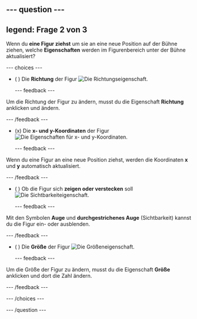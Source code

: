 --- question ---
---
legend: Frage 2 von 3
---

Wenn du **eine Figur ziehst** um sie an eine neue Position auf der Bühne ziehen, welche **Eigenschaften** werden im Figurenbereich unter der Bühne aktualisiert?

--- choices ---

- ( ) Die **Richtung** der Figur ![Die Richtungseigenschaft.](images/direction.png)

  --- feedback ---

Um die Richtung der Figur zu ändern, musst du die Eigenschaft **Richtung** anklicken und ändern.

  --- /feedback ---

- (x) Die **x- und y-Koordinaten** der Figur ![Die Eigenschaften für x- und y-Koordinaten.](images/coordinates.png)

  --- feedback ---

Wenn du eine Figur an eine neue Position ziehst, werden die Koordinaten **x** und **y** automatisch aktualisiert.

  --- /feedback ---

- ( ) Ob die Figur sich **zeigen oder verstecken** soll ![Die Sichtbarkeiteigenschaft.](images/visibility.png)

  --- feedback ---

Mit den Symbolen **Auge** und **durchgestrichenes Auge** (Sichtbarkeit) kannst du die Figur ein- oder ausblenden.

  --- /feedback ---

- ( ) Die **Größe** der Figur ![Die Größeneigenschaft.](images/size.png)

  --- feedback ---

Um die Größe der Figur zu ändern, musst du die Eigenschaft **Größe** anklicken und dort die Zahl ändern.

  --- /feedback ---

--- /choices ---

--- /question ---
